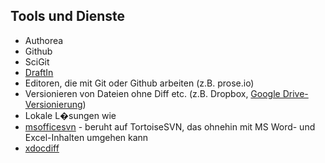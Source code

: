## Tools und Dienste

- Authorea
- Github
- SciGit
- [DraftIn](http://draftin.com/)
- Editoren, die mit Git oder Github arbeiten (z.B. prose.io)
- Versionieren von Dateien ohne Diff etc. (z.B. Dropbox, [Google Drive-Versionierung])
- Lokale L�sungen wie 
 - [msofficesvn] - beruht auf TortoiseSVN, das ohnehin mit MS Word- und Excel-Inhalten umgehen kann
 - [xdocdiff] 


[Google Drive-Versionierung]: http://support.google.com/drive/bin/answer.py?hl=de&answer=190843
[msofficesvn]: http://code.google.com/p/msofficesvn/
[xdocdiff]: http://freemind.s57.xrea.com/xdocdiff/e/index.html
